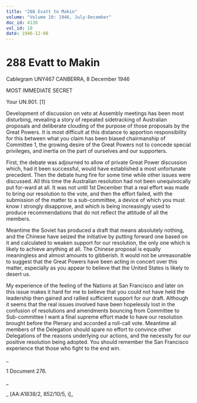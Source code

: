 ```yaml
---
title: "288 Evatt to Makin"
volume: "Volume 10: 1946, July-December"
doc_id: 4136
vol_id: 10
date: 1946-12-08
---
```


# 288 Evatt to Makin

Cablegram UNY467 CANBERRA, 8 December 1946

MOST IMMEDIATE SECRET

Your UN.901. [1]

Development of discussion on veto at Assembly meetings has been most disturbing, revealing a story of repeated sidetracking of Australian proposals and deliberate clouding of the purpose of those proposals by the Great Powers. It is most difficult at this distance to apportion responsibility for this between what you claim has been biased chairmanship of Committee 1, the growing desire of the Great Powers not to concede special privileges, and inertia on the part of ourselves and our supporters.

First, the debate was adjourned to allow of private Great Power discussion which, had it been successful, would have established a most unfortunate precedent. Then the debate hung fire for some time while other issues were discussed. All this time the Australian resolution had not been unequivocally put for-ward at all. It was not until 1st December that a real effort was made to bring our resolution to the vote, and then the effort failed, with the submission of the matter to a sub-committee, a device of which you must know I strongly disapprove, and which is being increasingly used to produce recommendations that do not reflect the attitude of all the members.

Meantime the Soviet has produced a draft that means absolutely nothing, and the Chinese have seized the initiative by putting forward one based on it and calculated to weaken support for our resolution, the only one which is likely to achieve anything at all. The Chinese proposal is equally meaningless and almost amounts to gibberish. It would not be unreasonable to suggest that the Great Powers have been acting in concert over this matter, especially as you appear to believe that the United States is likely to desert us.

My experience of the feeling of the Nations at San Francisco and later on this issue makes it hard for me to believe that you could not have held the leadership then gained and rallied sufficient support for our draft. Although it seems that the real issues involved have been hopelessly lost in the confusion of resolutions and amendments bouncing from Committee to Sub-committee I want a final supreme effort made to have our resolution brought before the Plenary and accorded a roll-call vote. Meantime all members of the Delegation should spare no effort to convince other Delegations of the reasons underlying our actions, and the necessity for our positive resolution being adopted. You should remember the San Francisco experience that those who fight to the end win.

_

1 Document 276.

_

_ [AA:A1838/2, 852/10/5, i]_
